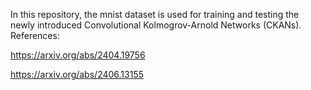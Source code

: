 In this repository, the mnist dataset is used for training and testing the newly introduced Convolutional Kolmogrov-Arnold Networks (CKANs). 
References:

https://arxiv.org/abs/2404.19756 

https://arxiv.org/abs/2406.13155
